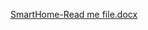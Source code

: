 [SmartHome-Read me file.docx](https://github.com/user-attachments/files/20539058/SmartHome-Read.me.file.docx)

